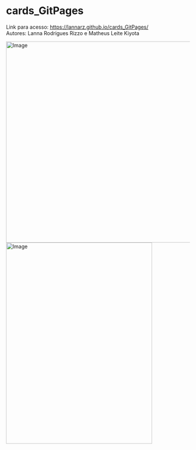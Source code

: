 # cards_GitPages
Link para acesso: https://lannarz.github.io/cards_GitPages/ </br>
Autores: Lanna Rodrigues Rizzo e Matheus Leite Kiyota

<img width="800" height="550" alt="Image" src="https://github.com/user-attachments/assets/0f76f2f7-c877-4c7a-9ab6-205702fa9e34" />
<img width="400" height="550" alt="Image" src="https://github.com/user-attachments/assets/4b44cc68-2685-4d7c-9c72-665120de9642" />
